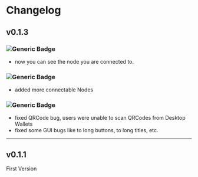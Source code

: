 # Changelog

## v0.1.3

### ![Generic Badge](https://img.shields.io/badge/New-%20-brightgreen.svg)
- now you can see the node you are connected to.

### ![Generic Badge](https://img.shields.io/badge/Changes-%20-blue.svg)

- added more connectable Nodes

### ![Generic Badge](https://img.shields.io/badge/Bugs-%20-red.svg)
- fixed QRCode bug, users were unable to scan QRCodes from Desktop Wallets
- fixed some GUI bugs like to long buttons, to long titles, etc.



---

## v0.1.1
First Version